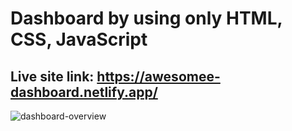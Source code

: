 # Dashboard by using only HTML, CSS, JavaScript

## Live site link: https://awesomee-dashboard.netlify.app/

![dashboard-overview](https://user-images.githubusercontent.com/79104097/143466992-4e1e4e1a-1669-49fa-a4ab-4194bcbb63f6.png)


